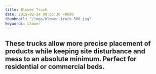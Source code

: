 ```yaml
---
title: Blower Truck
date: 2019-02-24 00:55:36 +0000
thumbnail: "/imgs/blower-truck-500.jpg"
keywords: blower
---
```

These trucks allow more precise placement of products while keeping site disturbance and mess to an absolute minimum. Perfect for residential or commercial beds.
---
